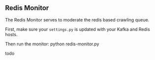## Redis Monitor

The Redis Monitor serves to moderate the redis based crawling queue.

First, make sure your `settings.py` is updated with your Kafka and Redis hosts.

Then run the monitor:
python redis-monitor.py

todo
